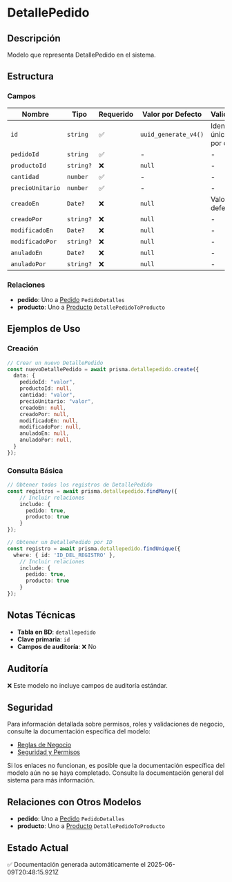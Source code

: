 # DetallePedido

## Descripción
Modelo que representa DetallePedido en el sistema.

## Estructura

### Campos

| Nombre | Tipo | Requerido | Valor por Defecto | Validaciones | Descripción |
|--------|------|-----------|-------------------|--------------|-------------|
| `id` | `string` | ✅ | `uuid_generate_v4()` | Identificador único, Valor por defecto |  |
| `pedidoId` | `string` | ✅ | - | - |  |
| `productoId` | `string?` | ❌ | `null` | - |  |
| `cantidad` | `number` | ✅ | - | - |  |
| `precioUnitario` | `number` | ✅ | - | - |  |
| `creadoEn` | `Date?` | ❌ | `null` | Valor por defecto |  |
| `creadoPor` | `string?` | ❌ | `null` | - |  |
| `modificadoEn` | `Date?` | ❌ | `null` | - |  |
| `modificadoPor` | `string?` | ❌ | `null` | - |  |
| `anuladoEn` | `Date?` | ❌ | `null` | - |  |
| `anuladoPor` | `string?` | ❌ | `null` | - |  |

### Relaciones

- **pedido**: Uno a [Pedido](./pedido.md) `PedidoDetalles`
- **producto**: Uno a [Producto](./producto.md) `DetallePedidoToProducto`

## Ejemplos de Uso

### Creación

```typescript
// Crear un nuevo DetallePedido
const nuevoDetallePedido = await prisma.detallepedido.create({
  data: {
    pedidoId: "valor",
    productoId: null,
    cantidad: "valor",
    precioUnitario: "valor",
    creadoEn: null,
    creadoPor: null,
    modificadoEn: null,
    modificadoPor: null,
    anuladoEn: null,
    anuladoPor: null,
  }
});
```

### Consulta Básica

```typescript
// Obtener todos los registros de DetallePedido
const registros = await prisma.detallepedido.findMany({
    // Incluir relaciones
    include: {
      pedido: true,
      producto: true
    }
});

// Obtener un DetallePedido por ID
const registro = await prisma.detallepedido.findUnique({
  where: { id: 'ID_DEL_REGISTRO' },
    // Incluir relaciones
    include: {
      pedido: true,
      producto: true
    }
});
```

## Notas Técnicas

- **Tabla en BD**: `detallepedido`
- **Clave primaria**: `id`
- **Campos de auditoría**: ❌ No

## Auditoría

❌ Este modelo no incluye campos de auditoría estándar.

## Seguridad

Para información detallada sobre permisos, roles y validaciones de negocio, consulte la documentación específica del modelo:

- [Reglas de Negocio](./detallepedido/reglas_negocio.md)
- [Seguridad y Permisos](./detallepedido/seguridad.md)

Si los enlaces no funcionan, es posible que la documentación específica del modelo aún no se haya completado. Consulte la documentación general del sistema para más información.

## Relaciones con Otros Modelos

- **pedido**: Uno a [Pedido](./pedido.md) `PedidoDetalles`
- **producto**: Uno a [Producto](./producto.md) `DetallePedidoToProducto`

## Estado Actual

✅ Documentación generada automáticamente el 2025-06-09T20:48:15.921Z
